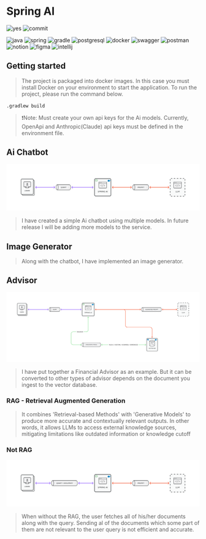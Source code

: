 # Spring AI

![yes](https://img.shields.io/badge/Maintained%3F-yes-green.svg)
![commit](https://img.shields.io/github/commits-since/yhdchoi/fiorano/1.0.svg)

![java](https://img.shields.io/badge/Java-ED8B00?style=for-the-badge&logo=openjdk&logoColor=white)
![spring](https://img.shields.io/badge/Spring-6DB33F?style=for-the-badge&logo=spring&logoColor=white)
![gradle](https://img.shields.io/badge/Gradle-02303A.svg?style=for-the-badge&logo=Gradle&logoColor=white)
![postgresql](https://img.shields.io/badge/PostgreSQL-316192?style=for-the-badge&logo=postgresql&logoColor=white)
![docker](https://img.shields.io/badge/docker-%230db7ed.svg?style=for-the-badge&logo=docker&logoColor=white)
![swagger](https://img.shields.io/badge/-Swagger-%23Clojure?style=for-the-badge&logo=swagger&logoColor=white)
![postman](https://img.shields.io/badge/Postman-FF6C37?style=for-the-badge&logo=postman&logoColor=white)
![notion](https://img.shields.io/badge/Notion-%23000000.svg?style=for-the-badge&logo=notion&logoColor=white)
![figma](https://img.shields.io/badge/Figma-F24E1E?style=for-the-badge&logo=figma&logoColor=white)
![intellij](https://img.shields.io/badge/IntelliJ_IDEA-000000.svg?style=for-the-badge&logo=intellij-idea&logoColor=white)

## Getting started

> The project is packaged into docker images.
> In this case you must install Docker on your environment to start the application.
> To run the project, please run the command below.

```shell
.gradlew build
```

> ❗️Note: Must create your own api keys for the Ai models.
> Currently, OpenApi and Anthropic(Claude) api keys must be defined in the environment file.

## Ai Chatbot

![chatbot](./readme/image/chat-generator-diagram.png)

> I have created a simple Ai chatbot using multiple models.
> In future release I will be adding more models to the service.

## Image Generator

> Along with the chatbot, I have implemented an image generator.

## Advisor

![advisor](./readme/image/advisor-diagram.png)

> I have put together a Financial Advisor as an example. 
> But it can be converted to other types of advisor depends on the document you ingest to the vector database. 

### RAG - Retrieval Augmented Generation

> It combines 'Retrieval-based Methods' with 'Generative Models' to produce more accurate and contextually relevant
> outputs.
> In other words, it allows LLMs to access external knowledge sources, mitigating limitations like outdated information
> or knowledge cutoff

### Not RAG

![not_rag](./readme/image/not-rag-diagram.png)

> When without the RAG, the user fetches all of his/her documents along with the query.
> Sending al of the documents which some part of them are not relevant to the user query is not efficient and accurate.
